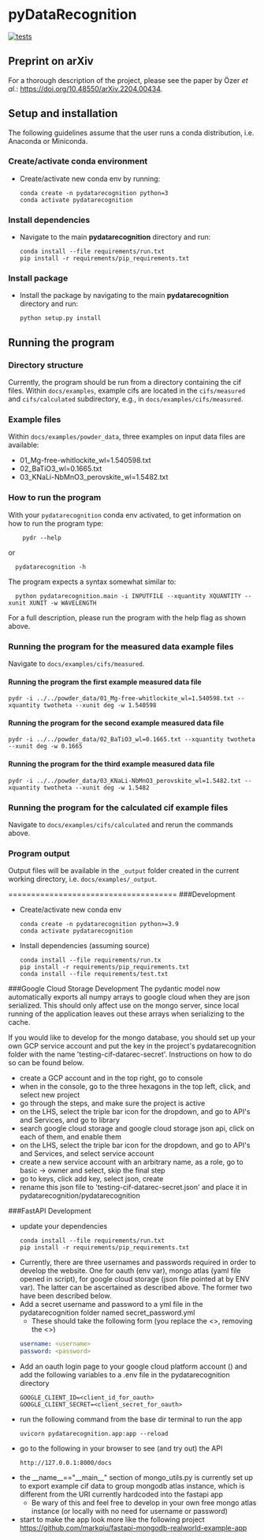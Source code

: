 # pyDataRecognition

[![tests](https://circleci.com/github/Billingegroup/pydatarecognition.svg?style=shield&circle-token=b187a993ea69930d37388bf61dccaf499456a481)](<test>)  

## Preprint on arXiv 
For a thorough description of the project, please see the paper by Özer *et al.*: 
https://doi.org/10.48550/arXiv.2204.00434.

## Setup and installation

The following guidelines assume that the user runs a conda distribution, i.e. Anaconda or Miniconda.

### Create/activate conda environment
- Create/activate new conda env by running:
  ```shell
  conda create -n pydatarecognition python=3
  conda activate pydatarecognition
  ```
### Install dependencies
- Navigate to the main **pydatarecognition** directory and run:
  ```shell
  conda install --file requirements/run.txt
  pip install -r requirements/pip_requirements.txt
  ```
### Install package
- Install the package by navigating to the main **pydatarecognition** 
  directory and run:
  ```shell
  python setup.py install
  ```

## Running the program

### Directory structure
Currently, the program should be run from a directory  containing the cif files.
Within `docs/examples`, example cifs are located in the `cifs/measured` and `cifs/calculated` subdirectory,  e.g., in `docs/examples/cifs/measured`.

### Example files
Within `docs/examples/powder_data`, three examples on input data files are available:
- 01_Mg-free-whitlockite_wl=1.540598.txt
- 02_BaTiO3_wl=0.1665.txt
- 03_KNaLi-NbMnO3_perovskite_wl=1.5482.txt

### How to run the program
With your `pydatarecognition` conda env activated, to get information on how to run the program type:  
  ```shell
      pydr --help
  ```
or
  ```shell
    pydatarecognition -h
  ```
The program expects a syntax somewhat similar to:
```shell
  python pydatarecognition.main -i INPUTFILE --xquantity XQUANTITY --xunit XUNIT -w WAVELENGTH
  ```
For a full description, please run the program with the help flag as shown above.

### Running the program for the measured data example files
Navigate to `docs/examples/cifs/measured`.

#### Running the program the first example measured data file
```shell
pydr -i ../../powder_data/01_Mg-free-whitlockite_wl=1.540598.txt --xquantity twotheta --xunit deg -w 1.540598
```
#### Running the program for the second example measured data file
```shell
pydr -i ../../powder_data/02_BaTiO3_wl=0.1665.txt --xquantity twotheta --xunit deg -w 0.1665
```
#### Running the program for the third example measured data file
```shell
pydr -i ../../powder_data/03_KNaLi-NbMnO3_perovskite_wl=1.5482.txt --xquantity twotheta --xunit deg -w 1.5482
```

### Running the program for the calculated cif example files
Navigate to `docs/examples/cifs/calculated` and rerun the commands above.


### Program output
Output files will be available in the `_output` folder created in the current working directory, i.e. 
`docs/examples/_output`.

=====================================
###Development
- Create/activate new conda env
  ```shell
  conda create -n pydatarecognition python>=3.9
  conda activate pydatarecognition
  ```
- Install dependencies (assuming source)
  ```shell
  conda install --file requirements/run.tx
  pip install -r requirements/pip_requirements.txt
  conda install --file requirements/test.txt
  ```

###Google Cloud Storage Development
The pydantic model now automatically exports all numpy arrays to google cloud when they are json serialized.
This should only affect use on the mongo server, since local running of the application leaves out these arrays
when serializing to the cache.  
  
If you would like to develop for the mongo database, you should set up your own GCP service account and put the key
in the project's pydatarecognition folder with the name 'testing-cif-datarec-secret'. Instructions on how to do so 
can be found below.
- create a GCP account and in the top right, go to console
- when in the console, go to the three hexagons in the top left, click, and select new project
- go through the steps, and make sure the project is active
- on the LHS, select the triple bar icon for the dropdown, and go to API's and Services, and go to library
- search google cloud storage and google cloud storage json api, click on each of them, and enable them
- on the LHS, select the triple bar icon for the dropdown, and go to API's and Services, and select service account
- create a new service account with an arbitrary name, as a role, go to basic -> owner and select, skip the final step
- go to keys, click add key, select json, create
- rename this json file to 'testing-cif-datarec-secret.json' and place it in pydatarecognition/pydatarecognition
  
###FastAPI Development
- update your dependencies
  ```shell
  conda install --file requirements/run.txt
  pip install -r requirements/pip_requirements.txt
  ```
- Currently, there are three usernames and passwords required in order to develop the website. One for oauth (env var),
  mongo atlas (yaml file opened in script), for google cloud storage (json file pointed at by ENV var). The latter can
  be ascertained as described above. The former two have been described below.
- Add a secret username and password to a yml file in the pydatarecognition folder named secret_password.yml
  - These should take the following form (you replace the <>, removing the <>)
  ```yaml
  username: <username>
  password: <password>
  ```
- Add an oauth login page to your google cloud platform account () and add the following variables to a .env file in the 
  pydatarecognition directory
  ```shell
  GOOGLE_CLIENT_ID=<client_id_for_oauth>
  GOOGLE_CLIENT_SECRET=<client_secret_for_oauth>
  ```
- run the following command from the base dir terminal to run the app
  ```shell
  uvicorn pydatarecognition.app:app --reload
  ```
- go to the following in your browser to see (and try out) the API
  ```shell
  http://127.0.0.1:8000/docs
  ```
- the \_\_name__=="\_\_main__" section of mongo_utils.py is currently set up to export example cif data to group mongodb
  atlas instance, which is different from the URI currently hardcoded into the fastapi app
  - Be wary of this and feel free to develop in your own free mongo atlas instance (or locally with no need for username
    or password)
- start to make the app look more like the following project https://github.com/markqiu/fastapi-mongodb-realworld-example-app
